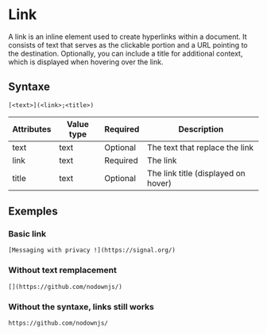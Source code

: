 # Link

A link is an inline element used to create hyperlinks within a document. It consists of text that serves as the clickable portion and a URL pointing to the destination. Optionally, you can include a title for additional context, which is displayed when hovering over the link.

## Syntaxe

```syntaxe
[<text>](<link>;<title>)
```

| Attributes | Value type | Required | Description                         |
| ---------- | ---------- | -------- | ----------------------------------- |
| text       | text       | Optional | The text that replace the link      |
| link       | text       | Required | The link                            |
| title      | text       | Optional | The link title (displayed on hover) |

## Exemples

### Basic link

```
[Messaging with privacy !](https://signal.org/)
```

### Without text remplacement

```
[](https://github.com/nodownjs/)
```

### Without the syntaxe, links still works

```
https://github.com/nodownjs/
```
